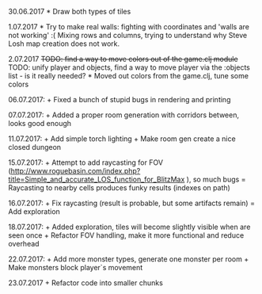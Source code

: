 30.06.2017
    * Draw both types of tiles

1.07.2017
    * Try to make real walls: fighting with coordinates and 'walls are not working' :( Mixing rows and columns, trying to understand why Steve Losh map creation does not work.

2.07.2017
    ~~TODO: find a way to move colors out of the game.clj module~~
    TODO: unify player and objects, find a way to move player via the :objects list - is it really needed?
    * Moved out colors from the game.clj, tune some colors

06.07.2017:
    + Fixed a bunch of stupid bugs in rendering and printing

07.07.2017:
    + Added a proper room generation with corridors between, looks good enough

11.07.2017:
    + Add simple torch lighting
    + Make room gen create a nice closed dungeon

15.07.2017:
    + Attempt to add raycasting for FOV (http://www.roguebasin.com/index.php?title=Simple_and_accurate_LOS_function_for_BlitzMax ), so much bugs
    = Raycasting to nearby cells produces funky results (indexes on path)

16.07.2017:
    + Fix raycasting (result is probable, but some artifacts remain)
    = Add exploration

18.07.2017:
    + Added exploration, tiles will become slightly visible when are seen once
    + Refactor FOV handling, make it more functional and reduce overhead

22.07.2017:
    + Add more monster types, generate one monster per room
    + Make monsters block player`s movement

23.07.2017
    + Refactor code into smaller chunks
